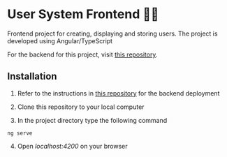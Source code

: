 # User System Frontend 👨‍💻

Frontend project for creating, displaying and storing users. The project is developed using Angular/TypeScript

For the backend for this project, visit [this repository](https://github.com/AugustsKir/user-system).

## Installation

1. Refer to the instructions in [this repository](https://github.com/AugustsKir/user-system) for the backend deployment

2. Clone this repository to your local computer

3. In the project directory type the following command
```
ng serve
```
4. Open *localhost:4200* on your browser

